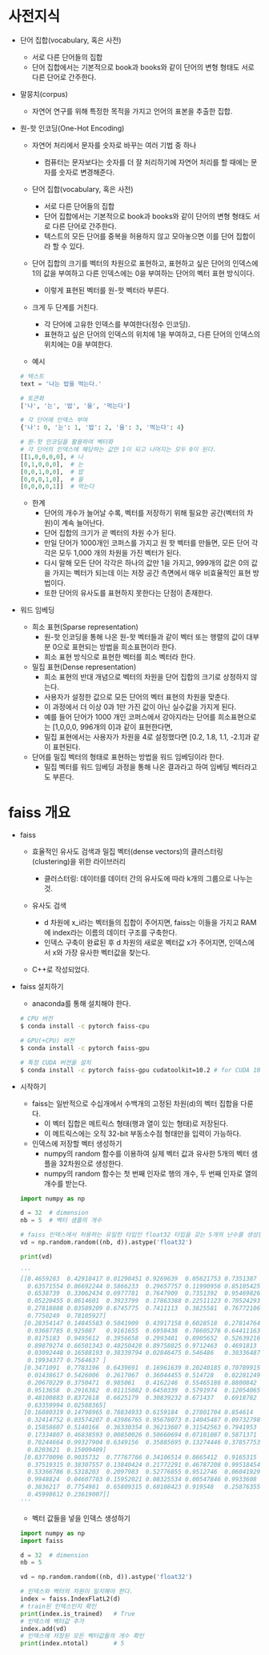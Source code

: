 # 사전지식

- 단어 집합(vocabulary, 혹은 사전)
  - 서로 다른 단어들의 집합
  - 단어 집합에서는 기본적으로 book과 books와 같이 단어의 변형 형태도 서로 다른 단어로 간주한다.



- 말뭉치(corpus)
  - 자연어 연구를 위해 특정한 목적을 가지고 언어의 표본을 추출한 집합.



- 원-핫 인코딩(One-Hot Encoding)

  - 자연어 처리에서 문자를 숫자로 바꾸는 여러 기법 중 하나
    - 컴퓨터는 문자보다는 숫자를 더 잘 처리하기에 자연어 처리를 할 때에는 문자를 숫자로 변경해준다.
  - 단어 집합(vocabulary, 혹은 사전)
    - 서로 다른 단어들의 집합
    - 단어 집합에서는 기본적으로 book과 books와 같이 단어의 변형 형태도 서로 다른 단어로 간주한다.
    - 텍스트의 모든 단어를 중복을 허용하지 않고 모아놓으면 이를 단어 집합이라 할 수 있다.
  - 단어 집합의 크기를 벡터의 차원으로 표현하고, 표현하고 싶은 단어의 인덱스에 1의 값을 부여하고 다른 인덱스에는 0을 부여하는 단어의 벡터 표현 방식이다.
    - 이렇게 표현된 벡터를 원-핫 벡터라 부른다.
  - 크게 두 단계를 거친다.
    - 각 단어에 고유한 인덱스를 부여한다(정수 인코딩).
    - 표현하고 싶은 단어의 인덱스의 위치에 1을 부여하고, 다른 단어의 인덱스의 위치에는 0을 부여한다.

  - 예시

  ```python
  # 텍스트
  text = '나는 밥을 먹는다.'
  
  # 토큰화
  ['나', '는', '밥', '을', '먹는다']
  
  # 각 단어에 인덱스 부여
  {'나': 0, '는': 1, '밥': 2, '을': 3, '먹는다': 4}
  
  # 원-핫 인코딩을 활용하여 벡터화
  # 각 단어의 인덱스에 해당하는 값만 1이 되고 나머지는 모두 0이 된다.
  [[1,0,0,0,0],	# 나
  [0,1,0,0,0],	# 는
  [0,0,1,0,0],	# 밥
  [0,0,0,1,0],	# 을
  [0,0,0,0,1]]	# 먹는다
  ```

  - 한계
    - 단어의 개수가 늘어날 수록, 벡터를 저장하기 위해 필요한 공간(벡터의 차원)이 계속 늘어난다.
    - 단어 집합의 크기가 곧 벡터의 차원 수가 된다.
    - 만일 단어가 1000개인 코퍼스를 가지고 원 핫 벡터를 만들면, 모든 단어 각각은 모두 1,000 개의 차원을 가진 벡터가 된다.
    - 다시 말해 모든 단어 각각은 하나의 값만 1을 가지고, 999개의 값은 0의 값을 가지는 벡터가 되는데 이는 저장 공간 측면에서 매우 비효율적인 표현 방법이다.
    - 또한 단어의 유사도를 표현하지 못한다는 단점이 존재한다.



- 워드 임베딩
  - 희소 표현(Sparse representation)
    - 원-핫 인코딩을 통해 나온 원-핫 벡터들과 같이 벡터 또는 행렬의 값이 대부분 0으로 표현되는 방법을 희소표현이라 한다.
    - 희소 표현 방식으로 표현한 벡터를 희소 벡터라 한다.
  - 밀집 표현(Dense representation)
    - 희소 표현의 반대 개념으로 벡터의 차원을 단어 집합의 크기로 상정하지 않는다.
    - 사용자가 설정한 값으로 모든 단어의 벡터 표현의 차원을 맞춘다.
    - 이 과정에서 더 이상 0과 1만 가진 값이 아닌 실수값을 가지게 된다.
    - 예를 들어 단어가 1000 개인 코퍼스에서 강아지라는 단어를 희소표현으로는 [1,0,0,0, 996개의 0]과 같이 표현한다면,
    - 밀집 표현에서는 사용자가 차원을 4로 설정했다면 [0.2, 1.8, 1.1, -2.1]과 같이 표현된다.
  - 단어를 밀집 벡터의 형태로 표현하는 방법을 워드 임베딩이라 한다.
    - 밀집 벡터를 워드 임베딩 과정을 통해 나온 결과라고 하여 임베딩 벡터라고도 부른다.



# faiss 개요

- faiss
  - 효율적인 유사도 검색과 밀집 벡터(dense vectors)의 클러스터링(clustering)을 위한 라이브러리
    - 클러스터링: 데이터를 데이터 간의 유사도에 따라 k개의 그룹으로 나누는 것.

  - 유사도 검색
    - d 차원에 x_i라는 벡터들의 집합이 주어지면, faiss는 이들을 가지고 RAM에 index라는 이름의 데이터 구조를 구축한다.
    - 인덱스 구축이 완료된 후 d 차원의 새로운 벡터값 x가 주어지면, 인덱스에서 x와 가장 유사한 벡터값을 찾는다.
  - C++로 작성되었다.



- faiss 설치하기

  - anaconda를 통해 설치해야 한다.

  ```bash
  # CPU 버전
  $ conda install -c pytorch faiss-cpu
  
  # GPU(+CPU) 버전
  $ conda install -c pytorch faiss-gpu
  
  # 특정 CUDA 버전을 설치
  $ conda install -c pytorch faiss-gpu cudatoolkit=10.2 # for CUDA 10.2
  ```



- 시작하기

  - faiss는 일반적으로 수십개에서 수백개의 고정된 차원(d)의 벡터 집합을 다룬다.
    - 이 벡터 집합은 메트릭스 형태(행과 열이 있는 형태)로 저장된다.
    - 이 메트릭스에는 오직 32-bit 부동소수점 형태만을 입력이 가능하다.
  - 인덱스에 저장할 벡터 생성하기
    - numpy의 random 함수를 이용하여 실제 벡터 값과 유사한 5개의 벡터 샘플을 32차원으로 생성한다.
    - numpy의 random 함수는 첫 번째 인자로 행의 개수, 두 번째 인자로 열의 개수를 받는다.

  ```python
  import numpy as np
  
  d = 32  # dimension
  nb = 5  # 벡터 샘플의 개수
  
  # faiss 인덱스에서 허용하는 유일한 타입인 float32 타입을 갖는 5개의 난수를 생성한다.
  vd = np.random.random((nb, d)).astype('float32')
  
  print(vd)
  
  '''
  [[0.4659283  0.42918417 0.01298451 0.9269639  0.05621753 0.7351387
    0.63571554 0.86692244 0.5866233  0.29657757 0.11990956 0.85105425
    0.6538739  0.33062434 0.6977781  0.7647909  0.7351392  0.95469826
    0.05220455 0.8614601  0.3923799  0.17863388 0.22511123 0.70524293
    0.27818888 0.03589209 0.6745775  0.7411113  0.3825581  0.76772106
    0.7750249  0.78105927]
   [0.28354147 0.14845583 0.5041909  0.43917158 0.6028518  0.27814764
    0.93687785 0.925087   0.9161655  0.6958438  0.78605276 0.64411163
    0.8175183  0.9495612  0.3956658  0.2993481  0.8905652  0.52639216
    0.89879274 0.66501343 0.48250428 0.89758825 0.9712463  0.4691813
    0.03092448 0.16588193 0.38339794 0.02846475 0.546486   0.30336487
    0.19934377 0.7564637 ]
   [0.3471091  0.7783196  0.6439691  0.16961639 0.20240185 0.70789915
    0.01438617 0.5426006  0.2617067  0.36044455 0.514728   0.02281249
    0.20670229 0.3750471  0.985061   0.4162246  0.55465186 0.8800842
    0.9513658  0.2916382  0.01115082 0.6450339  0.5791974  0.12054065
    0.48100883 0.8372618  0.6625179  0.30839232 0.671437   0.6918782
    0.63359994 0.02588365]
   [0.16880319 0.14798965 0.78834933 0.6159184  0.27801704 0.854614
    0.32414752 0.03574207 0.43986765 0.95678073 0.14045487 0.09732798
    0.15858607 0.5140166  0.36330354 0.36213607 0.31542563 0.7941953
    0.17334807 0.46838593 0.00850026 0.50660694 0.07101087 0.5871371
    0.70244664 0.99327904 0.6349156  0.35885695 0.13274446 0.37857753
    0.8203621  0.15009409]
   [0.83770096 0.9035732  0.77767766 0.34106514 0.8665412  0.9165315
    0.37519315 0.38307557 0.13840424 0.21772291 0.46787208 0.99518454
    0.53366786 0.5318203  0.2097983  0.52776855 0.9512746  0.06041929
    0.9948824  0.04607703 0.15952021 0.08325534 0.00547846 0.9933608
    0.3836217  0.7754981  0.65809315 0.60108423 0.919548   0.25876355
    0.45998612 0.23619007]]
  '''
  ```

  - 벡터 값들을 넣을 인덱스 생성하기

  ```python
  import numpy as np
  import faiss
  
  d = 32  # dimension
  nb = 5
  
  vd = np.random.random((nb, d)).astype('float32')
  
  # 인덱스와 벡터의 차원이 일치해야 한다.
  index = faiss.IndexFlatL2(d)
  # train된 인덱스인지 확인
  print(index.is_trained)	# True
  # 인덱스에 벡터값 추가
  index.add(vd)
  # 인덱스에 저장된 모든 벡터값들의 개수 확인
  print(index.ntotal)		# 5
  ```

  







